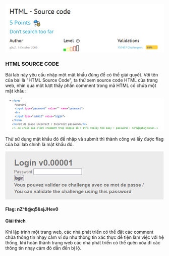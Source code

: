 ![](media/image.png)

### HTML SOURCE CODE
Bài lab này yêu cầu nhập một mật khẩu đúng để có thể giải quyết. Với tên của bài là "HTML Source Code", ta thử xem source code HTML của trang web, nhìn qua một lượt thấy phần comment trong mã HTML có chứa một mật khẩu:

![](media/image-1.png)

Thử sử dụng mật khẩu đó để nhập và submit thì thành công và lấy được flag của bài lab chính là mật khẩu đó.

![](media/image-2.png)

#### Flag: nZ^&@q5&sjJHev0
#### Giải thích
Khi lập trình một trang web, các nhà phát triển có thể đặt các comment chứa thông tin nhạy cảm ví dụ như thông tin xác thực để tiện làm việc với hệ thống, khi hoàn thành trang web các nhà phát triển có thể quên xóa đi các thông tin nhạy cảm đó dẫn đến bị lộ.